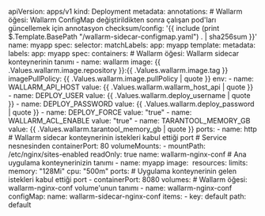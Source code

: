 apiVersion: apps/v1
kind: Deployment
metadata:
  annotations:
    # Wallarm öğesi: Wallarm ConfigMap değiştirildikten sonra çalışan pod'ları güncellemek için annotasyon
    checksum/config: '{{ include (print $.Template.BasePath "/wallarm-sidecar-configmap.yaml") . | sha256sum }}'
  name: myapp
spec:
  selector:
    matchLabels:
      app: myapp
  template:
    metadata:
      labels:
        app: myapp
    spec:
      containers:
        # Wallarm öğesi: Wallarm sidecar konteynerinin tanımı
        - name: wallarm
          image: {{ .Values.wallarm.image.repository }}:{{ .Values.wallarm.image.tag }}
          imagePullPolicy: {{ .Values.wallarm.image.pullPolicy | quote }}
          env:
          - name: WALLARM_API_HOST
            value: {{ .Values.wallarm.wallarm_host_api | quote }}
          - name: DEPLOY_USER
            value: {{ .Values.wallarm.deploy_username | quote }}
          - name: DEPLOY_PASSWORD
            value: {{ .Values.wallarm.deploy_password | quote }}
          - name: DEPLOY_FORCE
            value: "true"
          - name: WALLARM_ACL_ENABLE
            value: "true"
          - name: TARANTOOL_MEMORY_GB
            value: {{ .Values.wallarm.tarantool_memory_gb | quote }}
          ports:
          - name: http
            # Wallarm sidecar konteynerinin istekleri kabul ettiği port
            # Service nesnesinden
            containerPort: 80
          volumeMounts:
          - mountPath: /etc/nginx/sites-enabled
            readOnly: true
            name: wallarm-nginx-conf
        # Ana uygulama konteynerinizin tanımı
        - name: myapp
          image: <Image>
          resources:
            limits:
              memory: "128Mi"
              cpu: "500m"
          ports:
          # Uygulama konteynerinin gelen istekleri kabul ettiği port
          - containerPort: 8080 
      volumes:
      # Wallarm öğesi: wallarm-nginx-conf volume'unun tanımı
      - name: wallarm-nginx-conf
        configMap:
          name: wallarm-sidecar-nginx-conf
          items:
            - key: default
              path: default